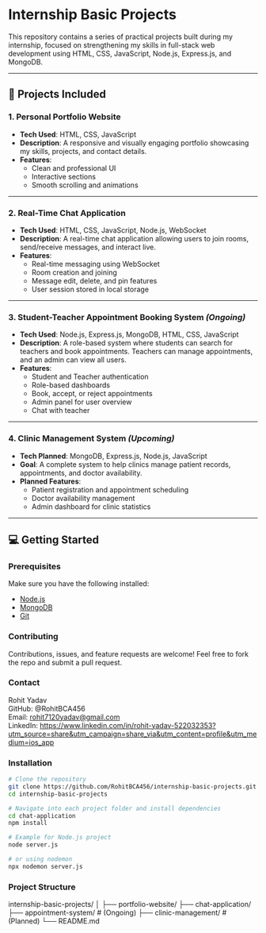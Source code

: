 # Internship Basic Projects

This repository contains a series of practical projects built during my internship, focused on strengthening my skills in full-stack web development using HTML, CSS, JavaScript, Node.js, Express.js, and MongoDB.

---

## 🚀 Projects Included

### 1. Personal Portfolio Website
- **Tech Used**: HTML, CSS, JavaScript
- **Description**: A responsive and visually engaging portfolio showcasing my skills, projects, and contact details.
- **Features**:
  - Clean and professional UI
  - Interactive sections
  - Smooth scrolling and animations

---

### 2. Real-Time Chat Application
- **Tech Used**: HTML, CSS, JavaScript, Node.js, WebSocket
- **Description**: A real-time chat application allowing users to join rooms, send/receive messages, and interact live.
- **Features**:
  - Real-time messaging using WebSocket
  - Room creation and joining
  - Message edit, delete, and pin features
  - User session stored in local storage

---

### 3. Student-Teacher Appointment Booking System *(Ongoing)*
- **Tech Used**: Node.js, Express.js, MongoDB, HTML, CSS, JavaScript
- **Description**: A role-based system where students can search for teachers and book appointments. Teachers can manage appointments, and an admin can view all users.
- **Features**:
  - Student and Teacher authentication
  - Role-based dashboards
  - Book, accept, or reject appointments
  - Admin panel for user overview
  - Chat with teacher

---

### 4. Clinic Management System *(Upcoming)*
- **Tech Planned**: MongoDB, Express.js, Node.js, JavaScript
- **Goal**: A complete system to help clinics manage patient records, appointments, and doctor availability.
- **Planned Features**:
  - Patient registration and appointment scheduling
  - Doctor availability management
  - Admin dashboard for clinic statistics

---

## 💻 Getting Started

### Prerequisites

Make sure you have the following installed:

- [Node.js](https://nodejs.org/)
- [MongoDB](https://www.mongodb.com/)
- [Git](https://git-scm.com/)

### Contributing

Contributions, issues, and feature requests are welcome!
Feel free to fork the repo and submit a pull request.

### Contact

Rohit Yadav<br>
GitHub: @RohitBCA456<br>
Email: rohit7120yadav@gmail.com<br>
LinkedIn: https://www.linkedin.com/in/rohit-yadav-522032353?utm_source=share&utm_campaign=share_via&utm_content=profile&utm_medium=ios_app<br>



### Installation

```bash
# Clone the repository
git clone https://github.com/RohitBCA456/internship-basic-projects.git
cd internship-basic-projects

# Navigate into each project folder and install dependencies
cd chat-application
npm install

# Example for Node.js project
node server.js

# or using nodemon
npx nodemon server.js

```

### Project Structure

internship-basic-projects/
│
├── portfolio-website/
├── chat-application/
├── appointment-system/      # (Ongoing)
├── clinic-management/       # (Planned)
└── README.md

